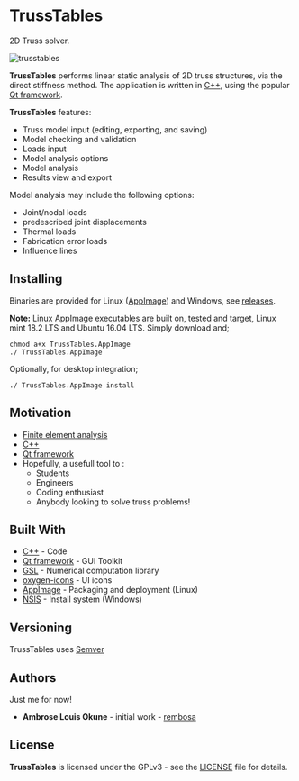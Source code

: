 # TrussTables
2D Truss solver.

![trusstables](https://user-images.githubusercontent.com/41187898/42723379-4c42bc4c-8765-11e8-83b1-3e5d8699c136.png)

__TrussTables__ performs linear static analysis of 2D truss structures, via the direct stiffness method. The application is written in [C++](https://en.wikipedia.org/wiki/C%2B%2B "C++ Wikipedia"), using the popular [Qt framework](https://www.qt.io/ "Qt").

__TrussTables__ features:

* Truss model input (editing, exporting, and saving)
* Model checking and validation
* Loads input
* Model analysis options
* Model analysis
* Results view and export

Model analysis may include the following options:

* Joint/nodal loads
* predescribed joint displacements
* Thermal loads
* Fabrication error loads
* Influence lines

## Installing

Binaries are provided for Linux ([AppImage](https://en.wikipedia.org/wiki/AppImage "AppImage")) and Windows, see [releases](https://github.com/rembosa/TrussTables/releases "releases").

**Note:**
Linux AppImage executables are built on, tested and target, Linux mint 18.2 LTS and Ubuntu 16.04 LTS.
Simply download and;
```
chmod a+x TrussTables.AppImage
./ TrussTables.AppImage
```
Optionally, for desktop integration;
```
./ TrussTables.AppImage install
```

## Motivation

* [Finite element analysis](https://en.wikipedia.org/wiki/Finite_element_method "Finite element method")
* [C++](https://en.wikipedia.org/wiki/C%2B%2B "C++ Wikipedia")
* [Qt framework](https://www.qt.io/ "Qt")
* Hopefully, a usefull tool to :
  * Students
  * Engineers
  * Coding enthusiast
  * Anybody looking to solve truss problems!

## Built With

* [C++](https://en.wikipedia.org/wiki/C%2B%2B "C++ Wikipedia") - Code
* [Qt framework](https://www.qt.io/ "Qt") - GUI Toolkit
* [GSL](https://www.gnu.org/software/gsl/ "GNU Scientific Library") - Numerical computation library
* [oxygen-icons](https://github.com/KDE/oxygen-icons "oxygen-icons") - UI icons
* [AppImage](https://en.wikipedia.org/wiki/AppImage "AppImage") - Packaging and deployment (Linux)
* [NSIS](http://nsis.sourceforge.net/Main_Page "NSIS") - Install system (Windows)

## Versioning

TrussTables uses [Semver](https://semver.org/ "SemVer")

## Authors

Just me for now!

* __Ambrose Louis Okune__ - initial work - [rembosa](https://github.com/rembosa)

## License

__TrussTables__ is licensed under the GPLv3 - see the [LICENSE](https://github.com/rembosa/TrussTables/blob/master/LICENSE) file for details.
